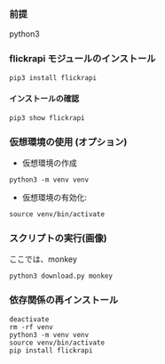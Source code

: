 ### 前提
python3

### flickrapi モジュールのインストール
```
pip3 install flickrapi
```
#### インストールの確認
```
pip3 show flickrapi
```

### 仮想環境の使用 (オプション)
- 仮想環境の作成
```
python3 -m venv venv
```

- 仮想環境の有効化:
```
source venv/bin/activate
```

### スクリプトの実行(画像)
ここでは、monkey
```
python3 download.py monkey
```

### 依存関係の再インストール
```
deactivate
rm -rf venv
python3 -m venv venv
source venv/bin/activate
pip install flickrapi
```



